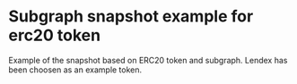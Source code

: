 # Subgraph snapshot example for erc20 token

Example of the snapshot based on ERC20 token and subgraph. Lendex has been choosen as an example token.